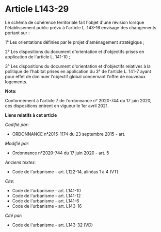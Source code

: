 # Article L143-29

Le schéma de cohérence territoriale fait l'objet d'une révision lorsque l'établissement public prévu à l'article L. 143-16
envisage des changements portant sur :

1° Les orientations définies par le projet d'aménagement stratégique ;

2° Les dispositions du document d'orientation et d'objectifs prises en application de l'article L. 141-10 ;

3° Les dispositions du document d'orientation et d'objectifs relatives à la politique de l'habitat prises en application du
3° de l'article L. 141-7 ayant pour effet de diminuer l'objectif global concernant l'offre de nouveaux logements.

**Nota:**

Conformément à l'article 7 de l'ordonnance n° 2020-744 du 17 juin 2020, ces dispositions entrent en vigueur le 1er avril
2021.

**Liens relatifs à cet article**

_Codifié par_:

  - ORDONNANCE n°2015-1174 du 23 septembre 2015 - art.

_Modifié par_:

  - Ordonnance n°2020-744 du 17 juin 2020 - art. 5

_Anciens textes_:

  - Code de l'urbanisme - art. L122-14, alinéas 1 à 4 (VT)

_Cite_:

  - Code de l'urbanisme - art. L141-10
  - Code de l'urbanisme - art. L141-12
  - Code de l'urbanisme - art. L141-6
  - Code de l'urbanisme - art. L143-16

_Cité par_:

  - Code de l'urbanisme - art. L143-32 (VD)
